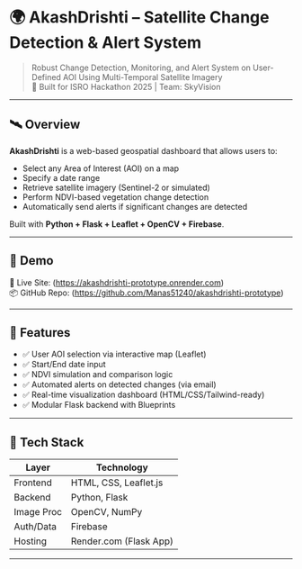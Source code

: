# 🌍 AkashDrishti – Satellite Change Detection & Alert System

> Robust Change Detection, Monitoring, and Alert System on User-Defined AOI Using Multi-Temporal Satellite Imagery  
> 🚀 Built for ISRO Hackathon 2025 | Team: SkyVision

---

## 🛰️ Overview

**AkashDrishti** is a web-based geospatial dashboard that allows users to:
- Select any Area of Interest (AOI) on a map
- Specify a date range
- Retrieve satellite imagery (Sentinel-2 or simulated)
- Perform NDVI-based vegetation change detection
- Automatically send alerts if significant changes are detected

Built with **Python + Flask + Leaflet + OpenCV + Firebase**.

---

## 📸 Demo

🔗 Live Site: (https://akashdrishti-prototype.onrender.com)  
📦 GitHub Repo: (https://github.com/Manas51240/akashdrishti-prototype)

---

## 📍 Features

- ✅ User AOI selection via interactive map (Leaflet)
- ✅ Start/End date input
- ✅ NDVI simulation and comparison logic
- ✅ Automated alerts on detected changes (via email)
- ✅ Real-time visualization dashboard (HTML/CSS/Tailwind-ready)
- ✅ Modular Flask backend with Blueprints

---

## 🧰 Tech Stack

| Layer       | Technology                     |
|------------|----------------------------------|
| Frontend   | HTML, CSS, Leaflet.js            |
| Backend    | Python, Flask                    |
| Image Proc | OpenCV, NumPy                    |
| Auth/Data  | Firebase                         |
| Hosting    | Render.com (Flask App)           |

---
